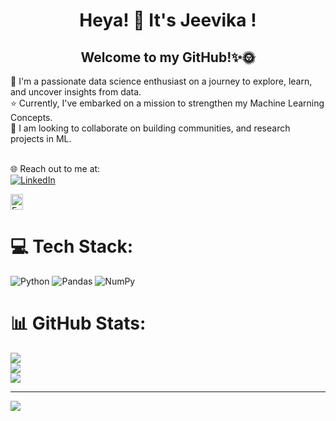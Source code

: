 <div align="center">
    <h1>Heya! 👋 It's Jeevika !</h1>
    <h2>Welcome to my GitHub!✨🌞</h2>
</div>
🌱 I'm a passionate data science enthusiast on a journey to explore, learn, and uncover insights from data.<br>⭐️ Currently, I've embarked on a mission to strengthen my Machine Learning Concepts.<br>🤝 I am looking to collaborate on building communities, and research projects in ML.<br><br> 


 🌐 Reach out to me at:<br>
[![LinkedIn](https://img.shields.io/badge/LinkedIn-%230077B5.svg?logo=linkedin&logoColor=white)](https://linkedin.com/in/jeevika2003sharma) 

<a href="mailto:jeevika2003sharma@gmail.com">
    <img src="https://cdn4.iconfinder.com/data/icons/social-media-logos-6/512/112-gmail_email_mail-512.png" width="20" height="25" alt="Email">
</a>

# 💻 Tech Stack:
![Python](https://img.shields.io/badge/python-3670A0?style=for-the-badge&logo=python&logoColor=ffdd54) ![Pandas](https://img.shields.io/badge/pandas-%23150458.svg?style=for-the-badge&logo=pandas&logoColor=white) ![NumPy](https://img.shields.io/badge/numpy-%23013243.svg?style=for-the-badge&logo=numpy&logoColor=white)
# 📊 GitHub Stats:
![](https://github-readme-stats.vercel.app/api?username=JeevikaSharma&theme=highcontrast&hide_border=false&include_all_commits=false&count_private=false)<br/>
![](https://github-readme-streak-stats.herokuapp.com/?user=JeevikaSharma&theme=highcontrast&hide_border=false)<br/>
![](https://github-readme-stats.vercel.app/api/top-langs/?username=JeevikaSharma&theme=highcontrast&hide_border=false&include_all_commits=false&count_private=false&layout=compact)

---
[![](https://visitcount.itsvg.in/api?id=JeevikaSharma&icon=0&color=12)](https://visitcount.itsvg.in)

<!-- Proudly created with GPRM ( https://gprm.itsvg.in ) -->






















 

